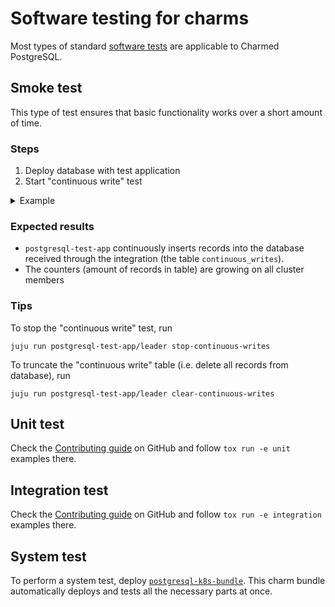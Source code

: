 # Software testing for charms

Most types of standard [software tests](https://en.wikipedia.org/wiki/Software_testing) are applicable to Charmed PostgreSQL.

## Smoke test

This type of test ensures that basic functionality works over a short amount of time.

### Steps

1. Deploy database with test application
2. Start "continuous write" test

<details><summary>Example</summary>

```text
juju add-model smoke-test

juju deploy postgresql-k8s --channel 14/edge --trust
juju scale-application postgresql-k8s 3 # (optional)

juju deploy postgresql-test-app
juju integrate postgresql-test-app:first-database postgresql-k8s

# Start "continuous write" test:
juju run postgresql-test-app/leader start-continuous-writes

export user=operator
export pass=$(juju run postgresql-k8s/leader get-password username=${user} | yq '.. | select(. | has("password")).password')
export relname=first-database
export ip=$(juju show-unit postgresql-k8s/0 --endpoint database | yq '.. | select(. | has("public-address")).public-address')
export db=$(juju show-unit postgresql-k8s/0 --endpoint database | yq '.. | select(. | has("database")).database')
export relid=$(juju show-unit postgresql-k8s/0 --endpoint database | yq '.. | select(. | has("relation-id")).relation-id')
export query="select count(*) from continuous_writes"

watch -n1 -x juju run postgresql-test-app/leader run-sql dbname=${db} query="${query}" relation-id=${relid} relation-name=${relname}

# OR

watch -n1 -x juju ssh --container postgresql postgresql-k8s/leader "psql postgresql://${user}:${pass}@${ip}:5432/${db} -c \"${query}\""

# Watch that the counter is growing!
```
</details>

### Expected results

* `postgresql-test-app` continuously inserts records into the database received through the integration (the table `continuous_writes`).
* The counters (amount of records in table) are growing on all cluster members

### Tips

To stop the "continuous write" test, run

```text
juju run postgresql-test-app/leader stop-continuous-writes
```

To truncate the "continuous write" table (i.e. delete all records from database), run

```text
juju run postgresql-test-app/leader clear-continuous-writes
```

## Unit test
Check the [Contributing guide](https://github.com/canonical/postgresql-k8s-operator/blob/main/CONTRIBUTING.md#testing) on GitHub and follow `tox run -e unit` examples there.

## Integration test
Check the [Contributing guide](https://github.com/canonical/postgresql-k8s-operator/blob/main/CONTRIBUTING.md#testing) on GitHub and follow `tox run -e integration` examples there.

## System test
To perform a system test, deploy [`postgresql-k8s-bundle`](https://charmhub.io/postgresql-k8s-bundle). This charm bundle automatically deploys and tests all the necessary parts at once.

